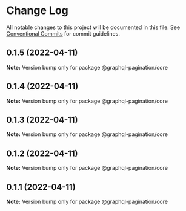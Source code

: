 # Change Log

All notable changes to this project will be documented in this file.
See [Conventional Commits](https://conventionalcommits.org) for commit guidelines.

## 0.1.5 (2022-04-11)

**Note:** Version bump only for package @graphql-pagination/core





## 0.1.4 (2022-04-11)

**Note:** Version bump only for package @graphql-pagination/core





## 0.1.3 (2022-04-11)

**Note:** Version bump only for package @graphql-pagination/core





## 0.1.2 (2022-04-11)

**Note:** Version bump only for package @graphql-pagination/core





## 0.1.1 (2022-04-11)

**Note:** Version bump only for package @graphql-pagination/core
